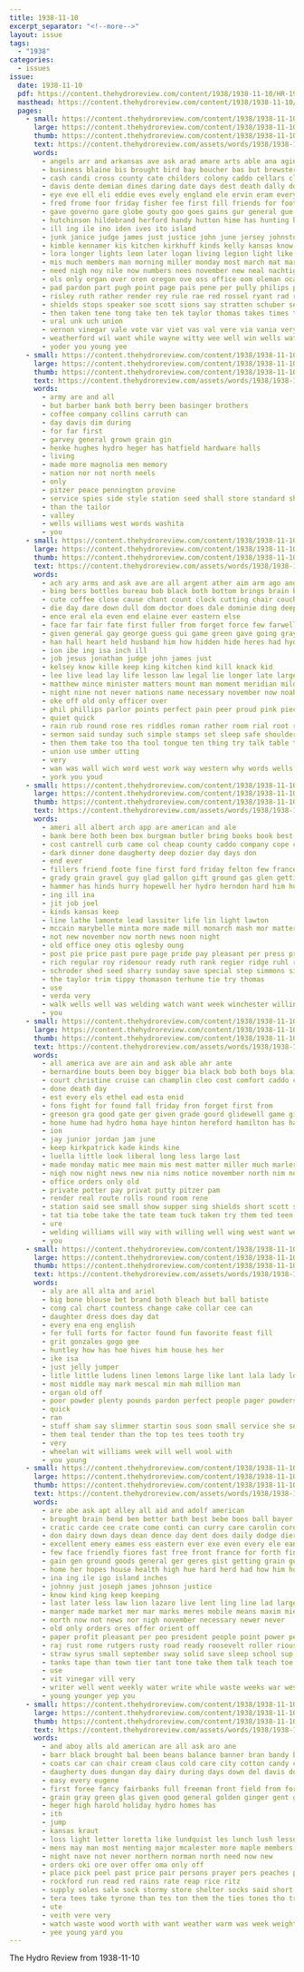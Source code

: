 ```yaml
---
title: 1938-11-10
excerpt_separator: "<!--more-->"
layout: issue
tags:
  - "1938"
categories:
  - issues
issue:
  date: 1938-11-10
  pdf: https://content.thehydroreview.com/content/1938/1938-11-10/HR-1938-11-10.pdf
  masthead: https://content.thehydroreview.com/content/1938/1938-11-10/masthead/HR-1938-11-10.jpg
  pages:
    - small: https://content.thehydroreview.com/content/1938/1938-11-10/small/HR-1938-11-10-01.jpg
      large: https://content.thehydroreview.com/content/1938/1938-11-10/large/HR-1938-11-10-01.jpg
      thumb: https://content.thehydroreview.com/content/1938/1938-11-10/thumbnails/HR-1938-11-10-01.jpg
      text: https://content.thehydroreview.com/assets/words/1938/1938-11-10/HR-1938-11-10-01.txt
      words:
        - angels arr and arkansas ave ask arad amare arts able ana agin all are allday arty ani ane aten apache ates arends abernathy alden ago anger american amons alva armstrong albert anthony adams
        - business blaine bis brought bird bay boucher bas but brewster base birr baar best basket baptist been boat bobby berry ben boys belle began burkhalter beck back bele ball bare beat buy blumhagen better bryant ber bless bros borr bet bees
        - cash candi cross county cate childers colony caddo cellars cleo coleman cap cana cat contractor college crone congress collen cold collier colman crawford cure cose cream call cot con cop cost che comer come courage care carry china ching crable can court clyne crock close church cant cole clerk class city cor
        - davis dente demian dines daring date days dest death dally dollar dole dinner deer debra daily dom dale dag day deal daas dia dies decent during door deeds
        - eye eve ell eli eddie eves evely england ele ervin eram every elmer ery enid edmond erie ever ente eakins else eres
        - fred frome foor friday fisher fee first fill friends for foot felton firek floyd foe from frank fells farm fog fed fras feige fish feo fer forget figures fie
        - gave governo gare globe gouty goo goes gains gur general gue gee given gray glass gon gann goose grade gene glasser grief gallant greta golden gain gilmour gregory guide gilmore greasy governor gan good gibbs
        - hutchinson hildebrand herford handy hutton hime has hunting hafer homer hyde heck home her helper hills hogue harry how hone held holiday hove homes hostutler high him hom hold hydro hain heavens hinton hail harrison happy hopkins honor herman hanger hoa had heaven house health hens homestead haskell heads harp hume husband haworth
        - ill ing ile ino iden ives ito island
        - junk janice judge james just justice john june jersey johnston
        - kimble kennamer kis kitchen kirkhuff kinds kelly kansas know king kline kes
        - lora longer lights leon later logan living legion light like love lassiter life lee long lowell ley lafaver learn large loreta lake lala land law lees left letter let
        - mis much members man morning miller monday most march mat marie mins may maurine matter mogul mary many maze mor mayer must mew money mae mee mate made mere mia mutters men modest mira mac mix misa mamie
        - need nigh noy nile now numbers nees november new neal nachtigall naas nims notice nel never noble not night noon nove nichols nee
        - ols only organ over oren oregon ove oss office oom oleman oca ong
        - pad pardon part pugh point page pais pene per pully philips park pee peel phillips pei place pare pam promise pain present pastor pace pope pel power pla paro phe pie phil pase pias porter pet price pro
        - risley ruth rather render rey rule rae red rossel ryant rad ret roll russell rosser read rain rake raymond rozelle ross reading rest ros roosevelt roy race rane rocks rag rates rogers rank rate riga ree
        - shields stops speaker soe scott sions say stratten schuber see sheriff schools sur snow sleet samuel sie san stamp standard set sheets soy sue she surprise sylvester smart sunday salt september store sugar south smith start stecker senator story seat state send sweet seme stroke seth said states saving sensi short stores subject sad sunda shi strong school siek strahan streets such ser sun sneed seen spencer second sam suen supper shepard sweep sed
        - then taken tene tong take ten tek taylor thomas takes times till tor tee tue taye tie toi than town tay taylo them tae thrall thie tag tase ties tuy thompson tate theron texas trip the
        - ural unk uch union
        - vernon vinegar vale vote var viet vas val vere via vania very van view
        - weatherford wil want while wayne witty wee well win wells wate wees will wade with week won works went watch wie wide ward wilcox why work wos weather woodrow ways wage wait weng was way
        - yoder you young yee
    - small: https://content.thehydroreview.com/content/1938/1938-11-10/small/HR-1938-11-10-02.jpg
      large: https://content.thehydroreview.com/content/1938/1938-11-10/large/HR-1938-11-10-02.jpg
      thumb: https://content.thehydroreview.com/content/1938/1938-11-10/thumbnails/HR-1938-11-10-02.jpg
      text: https://content.thehydroreview.com/assets/words/1938/1938-11-10/HR-1938-11-10-02.txt
      words:
        - army are and all
        - but barber bank both berry been basinger brothers
        - coffee company collins carruth can
        - day davis dim during
        - for far first
        - garvey general grown grain gin
        - henke hughes hydro heger has hatfield hardware halls
        - living
        - made more magnolia men memory
        - nation nor not north neels
        - only
        - pitzer peace pennington provine
        - service spies side style station seed shall store standard shields
        - than the tailor
        - valley
        - wells williams west words washita
        - you
    - small: https://content.thehydroreview.com/content/1938/1938-11-10/small/HR-1938-11-10-03.jpg
      large: https://content.thehydroreview.com/content/1938/1938-11-10/large/HR-1938-11-10-03.jpg
      thumb: https://content.thehydroreview.com/content/1938/1938-11-10/thumbnails/HR-1938-11-10-03.jpg
      text: https://content.thehydroreview.com/assets/words/1938/1938-11-10/HR-1938-11-10-03.txt
      words:
        - ach ary arms and ask ave are all argent ather aim arm ago angry arch
        - bing bers bottles bureau bob black both bottom brings brain blaine bay big bese bore ber brief began best blind back better blank bitter brew blow been boys bet bare business bridge born bell begin brought but bury buy bag bear boy block bottle
        - cute coffee close cause chant count clock cutting chair couch cant church can come came crush chia coins cone common chart christian character con chance cost chest child circle corners course cheeks comes cold carry cough
        - die day dare down dull dom doctor does dale dominie ding deep drew dawn duly dame due days dully dress doubt den dales door done
        - ence eral ela even end elaine ever eastern else
        - face far fair fate first fuller from forget force few farwell fine fort found front fun fell for fingers
        - given general gay george guess gui game green gave going gray glass golden gen gift gone grew good
        - han hall heart held husband him how hidden hide heres had hydro hold hurt has hand honor hands half hell hop hem home her helps hair hinder hes human host head
        - ion ibe ing isa inch ill
        - job jesus jonathan judge john james just
        - kelsey know kille keep king kitchen kind kill knack kid
        - lee live lead lay life lesson law legal lie longer late large last land lady lone lea latter lent lips lance left look lean living lence long like little lines let loving
        - matthew mince minister matters mount man moment meridian mild many mar means made mate much mulgrew most mail mustard million matt must might matter moses motley mess milk mean middleton may more
        - night nine not never nations name necessary november now noah new
        - oke off old only officer over
        - phil phillips parlor points perfect pain peer proud pink piece paper parsonage porch pot pillow pont pull peo patch per poor people push past present persons process pinckney
        - quiet quick
        - rain rub round rose res riddles roman rather room rial root rate rough riding rest retort rider
        - sermon said sunday such simple stamps set sleep safe shoulders stand storm slain see sewing sir silence sey sake stole staring square show slight star sion saving sides sum still sprang shield saw strong shakespeare study stranger selves sand seen secret say shi seat sit service soul step son start sense shape six surface shook sat she seven self shooter sank scripture sin send
        - then them take too tha tool tongue ten thing try talk table toward touch trip trees the toy tips tell thou than times taken
        - union use umber utting
        - very
        - wan was wall wich word west work way western why words wells weeks went want wai washington with warm wait worlds war will watch wake woods wonder world wheeler well wade write ward wit white while ways
        - york you youd
    - small: https://content.thehydroreview.com/content/1938/1938-11-10/small/HR-1938-11-10-04.jpg
      large: https://content.thehydroreview.com/content/1938/1938-11-10/large/HR-1938-11-10-04.jpg
      thumb: https://content.thehydroreview.com/content/1938/1938-11-10/thumbnails/HR-1938-11-10-04.jpg
      text: https://content.thehydroreview.com/assets/words/1938/1938-11-10/HR-1938-11-10-04.txt
      words:
        - ameri all albert arch app are american and ale
        - bank bere both been box burgman butler bring books book best bert bills
        - cost cantrell curb came col cheap county caddo company cope check cail comes
        - dark dinner done daugherty deep dozier day days don
        - end ever
        - fillers friend foote fine first ford friday felton few frances for folks fellow from frank foot
        - grady grain gravel guy glad gallon gift ground gas glen getting guest
        - hammer has hinds hurry hopewell her hydro herndon hard him hughes hon home howat ham house
        - ing ill ina
        - jit job joel
        - kinds kansas keep
        - line lathe lamonte lead lassiter life lin light lawton
        - mccain marybelle minta more made mill monarch mash mor matter miss milling martin mon money mat march monte
        - not new november now north news noon night
        - old office oney otis oglesby oung
        - post pie price past pure page pride pay pleasant per press present pace
        - rich regular roy ridenour ready ruth rank regier ridge ruhl ralphs
        - schroder shed seed sharry sunday save special step simmons sick sand side sper stick second street sun stock see solid
        - the taylor trim tippy thomason terhune tie try thomas
        - use
        - verda very
        - walk wells well was welding watch want week winchester willing will why white work wal while weeks with
        - you
    - small: https://content.thehydroreview.com/content/1938/1938-11-10/small/HR-1938-11-10-05.jpg
      large: https://content.thehydroreview.com/content/1938/1938-11-10/large/HR-1938-11-10-05.jpg
      thumb: https://content.thehydroreview.com/content/1938/1938-11-10/thumbnails/HR-1938-11-10-05.jpg
      text: https://content.thehydroreview.com/assets/words/1938/1938-11-10/HR-1938-11-10-05.txt
      words:
        - all america ave are ain and ask able ahr ante
        - bernardine bouts been boy bigger bia black bob both boys blaine banner block best business board but body bout byrum buy
        - court christine cruise can champlin cleo cost comfort caddo con chief come class cordial county
        - done death day
        - est every els ethel ead esta enid
        - fons fight for found fall friday fron forget first from
        - greeson gra good gate ger given grade gourd glidewell game gies
        - hone hume had hydro homa haye hinton hereford hamilton has hale home hamil held heres half harold house high helen
        - ion
        - jay junior jordan jam june
        - keep kirkpatrick kade kinds kine
        - luella little look liberal long less large last
        - made monday matic mee main mis mest matter miller much marler most magnolia mer many mar money morning may
        - nigh now night news new nia nims notice november north nim not
        - office orders only old
        - private potter pay privat putty pitzer pam
        - render real route rolls round room rene
        - station said see small show supper sing shields short scott saturday sais south subject second speech sang star seat school seitter save sole store side sunday student style sells shock service spring story suey special
        - tat tia tobe take the tate team tuck taken try them ted teen than then
        - ure
        - welding williams will way with willing well wing west want weatherford winter work
        - you
    - small: https://content.thehydroreview.com/content/1938/1938-11-10/small/HR-1938-11-10-06.jpg
      large: https://content.thehydroreview.com/content/1938/1938-11-10/large/HR-1938-11-10-06.jpg
      thumb: https://content.thehydroreview.com/content/1938/1938-11-10/thumbnails/HR-1938-11-10-06.jpg
      text: https://content.thehydroreview.com/assets/words/1938/1938-11-10/HR-1938-11-10-06.txt
      words:
        - aly are all alta and ariel
        - big bone blouse bet brand both bleach but ball batiste
        - cong cal chart countess change cake collar cee can
        - daughter dress does day dat
        - every ena eng english
        - fer full forts for factor found fun favorite feast fill
        - grit gonzales gogo gee
        - huntley how has hoe hives him house hes her
        - ike isa
        - just jelly jumper
        - litle little ludens linen lemons large like lant lala lady love lude look
        - most middle may mark mescal min mah million man
        - organ old off
        - poor powder plenty pounds pardon perfect people pager powders
        - quick
        - ran
        - stuff sham say slimmer startin sous soon small service she see son sales
        - them teal tender than the top tes tees tooth try
        - very
        - wheelan wit williams week will well wool with
        - you young
    - small: https://content.thehydroreview.com/content/1938/1938-11-10/small/HR-1938-11-10-07.jpg
      large: https://content.thehydroreview.com/content/1938/1938-11-10/large/HR-1938-11-10-07.jpg
      thumb: https://content.thehydroreview.com/content/1938/1938-11-10/thumbnails/HR-1938-11-10-07.jpg
      text: https://content.thehydroreview.com/assets/words/1938/1938-11-10/HR-1938-11-10-07.txt
      words:
        - are abe ask apt alley all aid and adolf american
        - brought brain bend ben better bath best bebe boos ball bayer borne but business barley buy board birth back began bricks bears boys been benito brings black body bine book bar below bird bangs barn
        - cratic carde cee crate come conti can curry care carolin cords cord change corner carol certain cough chamber cattle cea chief common curb cases court child chance cue carry
        - don dairy down days dean dence day dent does daily dodge dier during dart dom
        - excellent emery eames ess eastern ever exe even every ele ean
        - few face friendly fiores fast free front france for forth fingers favor first failing from fons fall
        - gain gen ground goods general ger geres gist getting grain good
        - home her hopes house health high hue hard herd had how him houston hands has hydro harvard hand hood hull handy helps hope hour
        - ina ing ile igo island inches
        - johnny just joseph james johnson justice
        - know kind king keep keeping
        - last later less law lion lazaro live lent ling line lad large lit living lack lon los lie litter labor long landis lamp losing lawrence like lax larger louis loa
        - manger made market mer mar marks meres mobile means maxim mier may members mangers milk mile money mark moment most must method more mission manian many munich marseille much maning meals millis mean
        - north now not news nor nigh november necessary newer never
        - old only orders ores offer orient off
        - paper profit pleasant per peo president people point power pen peace pool pile pose price parry parent proper pointe place pay part promise pounds pain pan policy pull paul
        - raj rust rome rutgers rusty road ready roosevelt roller rious rail rom regular rac
        - straw syrus small september sway solid save sleep school sup sou shows stove still surplus step simple say smaller she said sneeze side six seen shing stacy standard standing servance soap shaul see stands service set short stops sell saving such sua stock sons
        - tanks tape than town tier tant tone take them talk teach toe telling tha top ting takes times the
        - use
        - vit vinegar vill very
        - writer well went weekly water write while waste weeks war western weight won way was will wise with wels wash wee why wages wonder wheat walter wage watts
        - young younger yep you
    - small: https://content.thehydroreview.com/content/1938/1938-11-10/small/HR-1938-11-10-08.jpg
      large: https://content.thehydroreview.com/content/1938/1938-11-10/large/HR-1938-11-10-08.jpg
      thumb: https://content.thehydroreview.com/content/1938/1938-11-10/thumbnails/HR-1938-11-10-08.jpg
      text: https://content.thehydroreview.com/assets/words/1938/1938-11-10/HR-1938-11-10-08.txt
      words:
        - and aboy alls ald american are all ask aro ane
        - barr black brought bal been beans balance banner bran bandy brothers big blue buckle beat breed
        - coats car can chair cream claus cold care city cotton candy corn choo cross char course custer
        - daugherty dues dungan day dairy during days down del davis dollar december dear
        - easy every eugene
        - first foree fancy fairbanks full freeman front field from for found
        - grain gray green glas given good general golden ginger gent guild garvey
        - heger high harold holiday hydro homes has
        - ith
        - jump
        - kansas kraut
        - loss light letter loretta like lundquist les lunch lush lesson let
        - mens may man most menting major mcalester more maple members monte miller made
        - night nave not never northern norman north need now new
        - orders oki ore over offer oma only off
        - place pick peel past price pair persons prayer pers peaches pounds power page per
        - rockford run read red rains rate reap rice ritz
        - supply soles sale sock stormy store shelter socks said short santa size state surgeon states strike six scrip service shown sun
        - tera tees take tyrone than tes ton them the ties tones tho track
        - ute
        - veith vere very
        - watch waste wood worth with want weather warm was week weight white will work welcome wool
        - yee young yard you
---
```


The Hydro Review from 1938-11-10

<!--more-->

